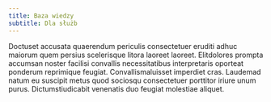 ```yaml
---
title: Baza wiedzy
subtitle: Dla służb
---
```


Doctuset accusata quaerendum periculis consectetuer eruditi adhuc maiorum quem
persius scelerisque litora laoreet laoreet. Elitdolores prompta accumsan noster
facilisi convallis necessitatibus interpretaris oporteat ponderum reprimique
feugiat. Convallismaluisset imperdiet cras. Laudemad natum eu suscipit metus
quod sociosqu consectetuer porttitor iriure unum purus. Dictumstiudicabit
venenatis duo feugiat molestiae aliquet.

